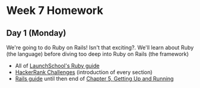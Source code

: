 # Week 7 Homework

## Day 1 (Monday)

We're going to do Ruby on Rails! Isn't that exciting?. We'll learn about Ruby (the language) before diving too deep into Ruby on Rails (the framework)
- All of [LaunchSchool's Ruby guide](https://launchschool.com/books/ruby/read/introduction)
- [HackerRank Challenges](https://www.hackerrank.com/domains/ruby/ruby-tutorials/) (introduction of every section)
- [Rails guide](http://guides.rubyonrails.org/getting_started.html) until then end of [Chapter 5, Getting Up and Running](http://guides.rubyonrails.org/getting_started.html#getting-up-and-running)
